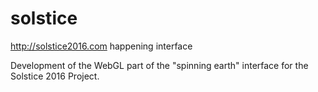 # solstice
http://solstice2016.com happening interface 

Development of the WebGL part of the "spinning earth" interface for the Solstice 2016 Project. 
